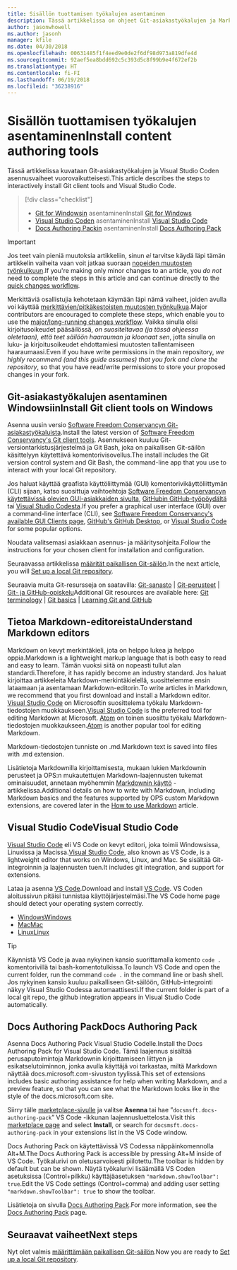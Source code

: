 ```yaml
---
title: Sisällön tuottamisen työkalujen asentaminen
description: Tässä artikkelissa on ohjeet Git-asiakastyökalujen ja Markdown-tiedostojen muokkaukseen tarvittavien työkalujen lataamiseen ja asentamiseen.
author: jasonwhowell
ms.author: jasonh
manager: kfile
ms.date: 04/30/2018
ms.openlocfilehash: 00631485f1f4eed9e0de2f6df98d973a819dfe4d
ms.sourcegitcommit: 92aef5ea8bdd692c5c393d5c8f99b9e4f672ef2b
ms.translationtype: HT
ms.contentlocale: fi-FI
ms.lasthandoff: 06/19/2018
ms.locfileid: "36238916"
---
```

# <a name="install-content-authoring-tools"></a><span data-ttu-id="cd882-103">Sisällön tuottamisen työkalujen asentaminen</span><span class="sxs-lookup"><span data-stu-id="cd882-103">Install content authoring tools</span></span>

<span data-ttu-id="cd882-104">Tässä artikkelissa kuvataan Git-asiakastyökalujen ja Visual Studio Coden asennusvaiheet vuorovaikutteisesti.</span><span class="sxs-lookup"><span data-stu-id="cd882-104">This article describes the steps to interactively install Git client tools and Visual Studio Code.</span></span>
> [!div class="checklist"]
> * <span data-ttu-id="cd882-105">[Git for Windowsin](https://git-scm.com/download/win) asentaminen</span><span class="sxs-lookup"><span data-stu-id="cd882-105">Install [Git for Windows](https://git-scm.com/download/win)</span></span>
> * <span data-ttu-id="cd882-106">[Visual Studio Coden](https://code.visualstudio.com/) asentaminen</span><span class="sxs-lookup"><span data-stu-id="cd882-106">Install [Visual Studio Code](https://code.visualstudio.com/)</span></span>
> * <span data-ttu-id="cd882-107">[Docs Authoring Packin](https://marketplace.visualstudio.com/items?itemName=docsmsft.docs-authoring-pack) asentaminen</span><span class="sxs-lookup"><span data-stu-id="cd882-107">Install [Docs Authoring Pack](https://marketplace.visualstudio.com/items?itemName=docsmsft.docs-authoring-pack)</span></span>

>[!IMPORTANT]
> <span data-ttu-id="cd882-108">Jos teet vain pieniä muutoksia artikkeliin, sinun *ei* tarvitse käydä läpi tämän artikkelin vaiheita vaan voit jatkaa suoraan [nopeiden muutosten työnkulkuun](index.md#quick-edits-to-existing-documents).</span><span class="sxs-lookup"><span data-stu-id="cd882-108">If you're making only minor changes to an article, you *do not* need to complete the steps in this article and can continue directly to the [quick changes workflow](index.md#quick-edits-to-existing-documents).</span></span>
>
> <span data-ttu-id="cd882-109">Merkittäviä osallistujia kehotetaan käymään läpi nämä vaiheet, joiden avulla voi käyttää [merkittävien/pitkäkestoisten muutosten työnkulkua](how-to-write-workflows-major.md).</span><span class="sxs-lookup"><span data-stu-id="cd882-109">Major contributors are encouraged to complete these steps, which enable you to use the [major/long-running changes workflow](how-to-write-workflows-major.md).</span></span> <span data-ttu-id="cd882-110">Vaikka sinulla olisi kirjoitusoikeudet pääsäilössä, *on suositeltavaa (ja tässä ohjeessa oletetaan), että teet säilöön haarauman ja kloonaat sen*, jotta sinulla on luku- ja kirjoitusoikeudet ehdottamiesi muutosten tallentamiseen haaraumaasi.</span><span class="sxs-lookup"><span data-stu-id="cd882-110">Even if you have write permissions in the main repository, *we highly recommend (and this guide assumes) that you fork and clone the repository*, so that you have read/write permissions to store your proposed changes in your fork.</span></span>

## <a name="install-git-client-tools-on-windows"></a><span data-ttu-id="cd882-111">Git-asiakastyökalujen asentaminen Windowsiin</span><span class="sxs-lookup"><span data-stu-id="cd882-111">Install Git client tools on Windows</span></span>

 <span data-ttu-id="cd882-112">Asenna uusin versio [Software Freedom Conservancyn Git-asiakastyökaluista](https://git-scm.com/download/).</span><span class="sxs-lookup"><span data-stu-id="cd882-112">Install the latest version of [Software Freedom Conservancy's Git client tools](https://git-scm.com/download/).</span></span> <span data-ttu-id="cd882-113">Asennukseen kuuluu Git-versiontarkistusjärjestelmä ja Git Bash, joka on paikallisen Git-säilön käsittelyyn käytettävä komentorivisovellus.</span><span class="sxs-lookup"><span data-stu-id="cd882-113">The install includes the Git version control system and Git Bash, the command-line app that you use to interact with your local Git repository.</span></span>

<span data-ttu-id="cd882-114">Jos haluat käyttää graafista käyttöliittymää (GUI) komentorivikäyttöliittymän (CLI) sijaan, katso suosittuja vaihtoehtoja [Software Freedom Conservancyn käytettävissä olevien GUI-asiakkaiden sivulta](https://git-scm.com/downloads/guis), [GitHubin GitHub-työpöydältä](https://desktop.github.com/) tai [Visual Studio Codesta](https://www.visualstudio.com/products/code-vs.aspx).</span><span class="sxs-lookup"><span data-stu-id="cd882-114">If you prefer a graphical user interface (GUI) over a command-line interface (CLI), see [Software Freedom Conservancy's available GUI Clients page](https://git-scm.com/downloads/guis), [GitHub's GitHub Desktop](https://desktop.github.com/), or [Visual Studio Code](https://www.visualstudio.com/products/code-vs.aspx) for some popular options.</span></span>

<span data-ttu-id="cd882-115">Noudata valitsemasi asiakkaan asennus- ja määritysohjeita.</span><span class="sxs-lookup"><span data-stu-id="cd882-115">Follow the instructions for your chosen client for installation and configuration.</span></span>

<span data-ttu-id="cd882-116">Seuraavassa artikkelissa [määrität paikallisen Git-säilön](get-started-setup-local.md).</span><span class="sxs-lookup"><span data-stu-id="cd882-116">In the next article, you will [Set up a local Git repository](get-started-setup-local.md).</span></span>

   <span data-ttu-id="cd882-117">Seuraavia muita Git-resursseja on saatavilla: [Git-sanasto](https://help.github.com/articles/github-glossary) | [Git-perusteet](https://git-scm.com/book/en/v2/Getting-Started-Git-Basics) | [Git- ja GitHub-opiskelu](https://help.github.com/articles/good-resources-for-learning-git-and-github/)</span><span class="sxs-lookup"><span data-stu-id="cd882-117">Additional Git resources are available here: [Git terminology](https://help.github.com/articles/github-glossary) | [Git basics](https://git-scm.com/book/en/v2/Getting-Started-Git-Basics) | [Learning Git and GitHub](https://help.github.com/articles/good-resources-for-learning-git-and-github/)</span></span>

## <a name="understand-markdown-editors"></a><span data-ttu-id="cd882-118">Tietoa Markdown-editoreista</span><span class="sxs-lookup"><span data-stu-id="cd882-118">Understand Markdown editors</span></span>

<span data-ttu-id="cd882-119">Markdown on kevyt merkintäkieli, jota on helppo lukea ja helppo oppia.</span><span class="sxs-lookup"><span data-stu-id="cd882-119">Markdown is a lightweight markup language that is both easy to read and easy to learn.</span></span> <span data-ttu-id="cd882-120">Tämän vuoksi siitä on nopeasti tullut alan standardi.</span><span class="sxs-lookup"><span data-stu-id="cd882-120">Therefore, it has rapidly become an industry standard.</span></span> <span data-ttu-id="cd882-121">Jos haluat kirjoittaa artikkeleita Markdown-merkintäkielellä, suosittelemme ensin lataamaan ja asentamaan Markdown-editorin.</span><span class="sxs-lookup"><span data-stu-id="cd882-121">To write articles in Markdown, we recommend that you first download and install a Markdown editor.</span></span>  <span data-ttu-id="cd882-122">[Visual Studio Code](https://code.visualstudio.com/) on Microsoftin suosittelema työkalu Markdown-tiedostojen muokkaukseen.</span><span class="sxs-lookup"><span data-stu-id="cd882-122">[Visual Studio Code](https://code.visualstudio.com/) is the preferred tool for editing Markdown at Microsoft.</span></span> <span data-ttu-id="cd882-123">[Atom](https://atom.io) on toinen suosittu työkalu Markdown-tiedostojen muokkaukseen.</span><span class="sxs-lookup"><span data-stu-id="cd882-123">[Atom](https://atom.io) is another popular tool for editing Markdown.</span></span>

<span data-ttu-id="cd882-124">Markdown-tiedostojen tunniste on .md.</span><span class="sxs-lookup"><span data-stu-id="cd882-124">Markdown text is saved into files with .md extension.</span></span>

<span data-ttu-id="cd882-125">Lisätietoja Markdownilla kirjoittamisesta, mukaan lukien Markdownin perusteet ja OPS:n mukautettujen Markdown-laajennusten tukemat ominaisuudet, annetaan myöhemmin [Markdownin käyttö](how-to-write-use-markdown.md) -artikkelissa.</span><span class="sxs-lookup"><span data-stu-id="cd882-125">Additional details on how to write with Markdown, including Markdown basics and the features supported by OPS custom Markdown extensions, are covered later in the [How to use Markdown](how-to-write-use-markdown.md) article.</span></span>

## <a name="visual-studio-code"></a><span data-ttu-id="cd882-126">Visual Studio Code</span><span class="sxs-lookup"><span data-stu-id="cd882-126">Visual Studio Code</span></span>

<span data-ttu-id="cd882-127">[Visual Studio Code](https://code.visualstudio.com/) eli VS Code on kevyt editori, joka toimii Windowsissa, Linuxissa ja Macissa.</span><span class="sxs-lookup"><span data-stu-id="cd882-127">[Visual Studio Code](https://code.visualstudio.com/), also known as VS Code, is a lightweight editor that works on Windows, Linux, and Mac.</span></span> <span data-ttu-id="cd882-128">Se sisältää Git-integroinnin ja laajennusten tuen.</span><span class="sxs-lookup"><span data-stu-id="cd882-128">It includes git integration, and support for extensions.</span></span>

<span data-ttu-id="cd882-129">Lataa ja asenna [VS Code](https://code.visualstudio.com/).</span><span class="sxs-lookup"><span data-stu-id="cd882-129">Download and install [VS Code](https://code.visualstudio.com/).</span></span> <span data-ttu-id="cd882-130">VS Coden aloitussivun pitäisi tunnistaa käyttöjärjestelmäsi.</span><span class="sxs-lookup"><span data-stu-id="cd882-130">The VS Code home page should detect your operating system correctly.</span></span>

- [<span data-ttu-id="cd882-131">Windows</span><span class="sxs-lookup"><span data-stu-id="cd882-131">Windows</span></span>](https://code.visualstudio.com/docs/setup/windows)
- [<span data-ttu-id="cd882-132">Mac</span><span class="sxs-lookup"><span data-stu-id="cd882-132">Mac</span></span>](https://code.visualstudio.com/docs/setup/mac)
- [<span data-ttu-id="cd882-133">Linux</span><span class="sxs-lookup"><span data-stu-id="cd882-133">Linux</span></span>](https://code.visualstudio.com/docs/setup/linux)

> [!TIP]
> <span data-ttu-id="cd882-134">Käynnistä VS Code ja avaa nykyinen kansio suorittamalla komento `code .` komentorivillä tai bash-komentotulkissa.</span><span class="sxs-lookup"><span data-stu-id="cd882-134">To launch VS Code and open the current folder, run the command `code .` in the command line or bash shell.</span></span> <span data-ttu-id="cd882-135">Jos nykyinen kansio kuuluu paikalliseen Git-säilöön, GitHub-integrointi näkyy Visual Studio Codessa automaattisesti.</span><span class="sxs-lookup"><span data-stu-id="cd882-135">If the current folder is part of a local git repo, the github integration appears in Visual Studio Code automatically.</span></span>

## <a name="docs-authoring-pack"></a><span data-ttu-id="cd882-136">Docs Authoring Pack</span><span class="sxs-lookup"><span data-stu-id="cd882-136">Docs Authoring Pack</span></span>
<span data-ttu-id="cd882-137">Asenna Docs Authoring Pack Visual Studio Codelle.</span><span class="sxs-lookup"><span data-stu-id="cd882-137">Install the Docs Authoring Pack for Visual Studio Code.</span></span> <span data-ttu-id="cd882-138">Tämä laajennus sisältää perusaputoimintoja Markdownin kirjoittamiseen liittyen ja esikatselutoiminnon, jonka avulla käyttäjä voi tarkastaa, miltä Markdown näyttää docs.microsoft.com-sivuston tyylissä.</span><span class="sxs-lookup"><span data-stu-id="cd882-138">This set of extensions includes basic authoring assistance for help when writing Markdown, and a preview feature, so that you can see what the Markdown looks like in the style of the docs.microsoft.com site.</span></span>

   <span data-ttu-id="cd882-139">Siirry tälle [marketplace-sivulle](https://marketplace.visualstudio.com/items?itemName=docsmsft.docs-authoring-pack) ja valitse **Asenna** tai hae ”`docsmsft.docs-authoring-pack`” VS Code -ikkunan laajennusluettelosta.</span><span class="sxs-lookup"><span data-stu-id="cd882-139">Visit this [marketplace page](https://marketplace.visualstudio.com/items?itemName=docsmsft.docs-authoring-pack) and select **Install**, or search for `docsmsft.docs-authoring-pack` in your extensions list in the VS Code window.</span></span> 

   <span data-ttu-id="cd882-140">Docs Authoring Pack on käytettävissä VS Codessa näppäinkomennolla Alt+M.</span><span class="sxs-lookup"><span data-stu-id="cd882-140">The Docs Authoring Pack is accessible by pressing Alt+M inside of VS Code.</span></span> <span data-ttu-id="cd882-141">Työkalurivi on oletusarvoisesti piilotettu.</span><span class="sxs-lookup"><span data-stu-id="cd882-141">The toolbar is hidden by default but can be shown.</span></span> <span data-ttu-id="cd882-142">Näytä työkalurivi lisäämällä VS Coden asetuksissa (Control+pilkku) käyttäjäasetuksen `"markdown.showToolbar": true`.</span><span class="sxs-lookup"><span data-stu-id="cd882-142">Edit the VS Code settings (Control+comma) and adding user setting `"markdown.showToolbar": true` to show the toolbar.</span></span>

   <span data-ttu-id="cd882-143">Lisätietoja on sivulla [Docs Authoring Pack](how-to-write-docs-auth-pack.md).</span><span class="sxs-lookup"><span data-stu-id="cd882-143">For more information, see the [Docs Authoring Pack](how-to-write-docs-auth-pack.md) page.</span></span>


## <a name="next-steps"></a><span data-ttu-id="cd882-144">Seuraavat vaiheet</span><span class="sxs-lookup"><span data-stu-id="cd882-144">Next steps</span></span>

<span data-ttu-id="cd882-145">Nyt olet valmis [määrittämään paikallisen Git-säilön](get-started-setup-local.md).</span><span class="sxs-lookup"><span data-stu-id="cd882-145">Now you are ready to [Set up a local Git repository](get-started-setup-local.md).</span></span>
